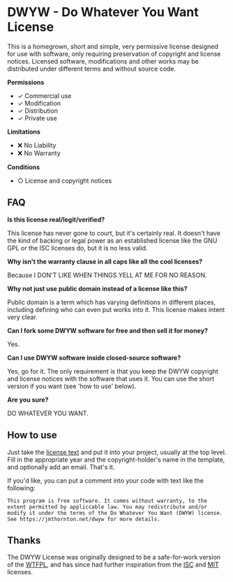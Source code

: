 # DWYW - Do Whatever You Want License

This is a homegrown, short and simple, very permissive license designed for use with software, only requiring preservation of copyright and license notices. Licensed software, modifications and other works may be distributed under different terms and without source code.

**Permissions**

- &#x2713;  Commercial use
- &#x2713;  Modification
- &#x2713;  Distribution
- &#x2713;  Private use

**Limitations**

- &#x274c;  No Liability
- &#x274c;  No Warranty

**Conditions**

- &#x25cb;  License and copyright notices

## FAQ

**Is this license real/legit/verified?**

This license has never gone to court, but it's certainly real. It doesn't have the kind of backing or legal power as an established license like the GNU GPL or the ISC licenses do, but it is no less valid.

**Why isn't the warranty clause in all caps like all the cool licenses?**

Because I DON'T LIKE WHEN THINGS YELL AT ME FOR NO REASON.

**Why not just use public domain instead of a license like this?**

Public domain is a term which has varying definitions in different places, including defining who can even put works into it. This license makes intent very clear.

**Can I fork some DWYW software for free and then sell it for money?**

Yes.

**Can I use DWYW software inside closed-source software?**

Yes, go for it. The only requirement is that you keep the DWYW copyright and license notices with the software that uses it. You can use the short version if you want (see 'how to use' below).

**Are you sure?**

DO WHATEVER YOU WANT.

## How to use

Just take the [license text](LICENSE.txt) and put it into your project, usually at the top level. Fill in the appropriate year and the copyright-holder's name in the template, and optionally add an email. That's it.

If you'd like, you can put a comment into your code with text like the following:

```
This program is free software. It comes without warranty, to the
extent permitted by appliccable law. You may redistribute and/or
modify it under the terms of the Do Whatever You Want (DWYW) license.
See https://jmthornton.net/dwyw for more details.
```

## Thanks

The DWYW License was originally designed to be a safe-for-work version of the [WTFPL](https://github.com/anak10thn/WTFPL), and has since had further inspiration from the [ISC](https://opensource.org/licenses/ISC) and [MIT](https://opensource.org/licenses/MIT) licenses.
